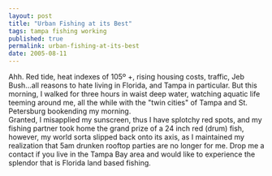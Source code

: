 ```yaml
---
layout: post
title: "Urban Fishing at its Best"
tags: tampa fishing working
published: true
permalink: urban-fishing-at-its-best
date: 2005-08-11
---
```


Ahh.  Red tide, heat indexes of 105º +, rising housing costs, traffic, Jeb Bush...all reasons to hate living in Florida, and Tampa in particular.  But this morning, I walked for three hours in waist deep water, watching aquatic life teeming around me, all the while with the "twin cities" of Tampa and St. Petersburg bookending my morning.  
Granted, I misapplied my sunscreen, thus I have splotchy red spots, and my fishing partner took home the grand prize of a 24 inch red (drum) fish, however, my world sorta slipped back onto its axis, as I maintained my realization that 5am drunken rooftop parties are no longer for me.
 Drop me a contact if you live in the Tampa Bay area and would like to experience the splendor that is Florida land based fishing.
